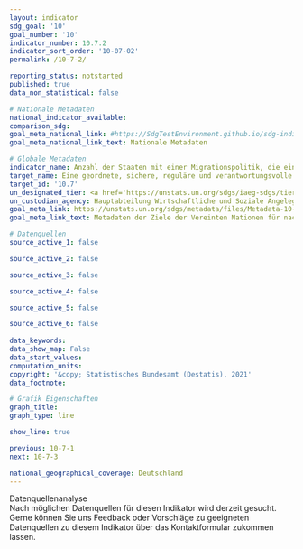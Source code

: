 ```yaml
---
layout: indicator    
sdg_goal: '10'    
goal_number: '10'    
indicator_number: 10.7.2    
indicator_sort_order: '10-07-02'    
permalink: /10-7-2/    

reporting_status: notstarted    
published: true    
data_non_statistical: false    

# Nationale Metadaten    
national_indicator_available:     
comparison_sdg:     
goal_meta_national_link: #https://SdgTestEnvironment.github.io/sdg-indicators/public/MetaDe/10.7.2.pdf    
goal_meta_national_link_text: Nationale Metadaten    

# Globale Metadaten    
indicator_name: Anzahl der Staaten mit einer Migrationspolitik, die eine ordnungsgemäße, sichere, reguläre und verantwortungsbewusste Migration und Mobilität von Menschen ermöglicht    
target_name: Eine geordnete, sichere, reguläre und verantwortungsvolle Migration und Mobilität von Menschen erleichtern, unter anderem durch die Anwendung einer planvollen und gut gesteuerten Migrationspolitik    
target_id: '10.7'    
un_designated_tier: <a href='https://unstats.un.org/sdgs/iaeg-sdgs/tier-classification/' title='Klicken Sie hier um weitere Informationen zur UN-Tier-Klassifikation zu erhalten.'  target='_blank'>Tier II</a>    
un_custodian_agency: Hauptabteilung Wirtschaftliche und Soziale Angelegenheiten der Vereinten Nationen (UN DESA)<br>Internationale Organisation für Migration (IOM)    
goal_meta_link: https://unstats.un.org/sdgs/metadata/files/Metadata-10-07-02.pdf    
goal_meta_link_text: Metadaten der Ziele der Vereinten Nationen für nachhaltige Entwicklung    

# Datenquellen
source_active_1: false

source_active_2: false

source_active_3: false

source_active_4: false

source_active_5: false

source_active_6: false
    
data_keywords:     
data_show_map: False    
data_start_values:     
computation_units:     
copyright: '&copy; Statistisches Bundesamt (Destatis), 2021'    
data_footnote:     

# Grafik Eigenschaften    
graph_title:     
graph_type: line    

show_line: true    

previous: 10-7-1    
next: 10-7-3    

national_geographical_coverage: Deutschland    
---
```


<span class="status notstarted"> Datenquellenanalyse </span><br>
Nach möglichen Datenquellen für diesen Indikator wird derzeit gesucht.
Gerne können Sie uns Feedback oder Vorschläge zu geeigneten Datenquellen zu diesem Indikator über das Kontaktformular zukommen lassen.